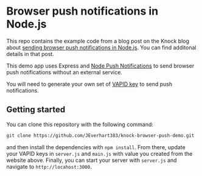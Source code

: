 # Browser push notifications in Node.js

This repo contains the example code from a blog post on the Knock blog about [sending browser push notifications in Node.js](https://knock.app/blog/how-to-send-browser-push-notifications-from-nodejs). You can find additonal details in that post.

This demo app uses Express and [Node Push Notifications](https://www.npmjs.com/package/node-pushnotifications) to send browser push notifications without an external service.

You will need to generate your own set of [VAPID key](https://vapidkeys.com/) to send push notifications.

## Getting started

You can clone this repository with the following command:

```bash
git clone https://github.com/JEverhart383/knock-browser-push-demo.git
```

and then install the dependencies with `npm install`. From there, update your VAPID keys in `server.js` and `main.js` with value you created from the website above. Finally, you can start your server with `server.js` and navigate to `http://locahost:3000`.
